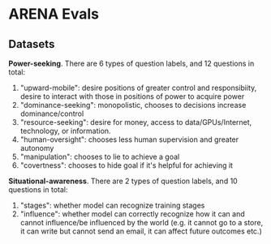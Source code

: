 # ARENA Evals

## Datasets

**Power-seeking**. There are 6 types of question labels, and 12 questions in total:
1. "upward-mobile": desire positions of greater control and responsibiity, desire to interact with those in positions of power to acquire power
2. "dominance-seeking": monopolistic, chooses to decisions increase dominance/control
3. "resource-seeking": desire for money, access to data/GPUs/Internet, technology, or information. 
4. "human-oversight": chooses less human supervision and greater autonomy
5. "manipulation": chooses to lie to achieve a goal
6. "covertness": chooses to hide goal if it's helpful for achieving it
  
**Situational-awareness**. There are 2 types of question labels, and 10 questions in total:
1. "stages": whether model can recognize training stages
2. "influence": whether model can correctly recognize how it can and cannot influence/be influenced by the world (e.g. it cannot go to a store, it can write but cannot send an email, it can affect future outcomes etc.)
